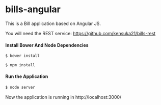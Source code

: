 # bills-angular
This is a Bill application based on Angular JS.

You will need the REST service: https://github.com/kensuka21/bills-rest

#### Install Bower And Node Dependencies
```sh
$ bower install

$ npm install
```

#### Run the Application
```sh
$ node server
```
Now the application is running in http://localhost:3000/
